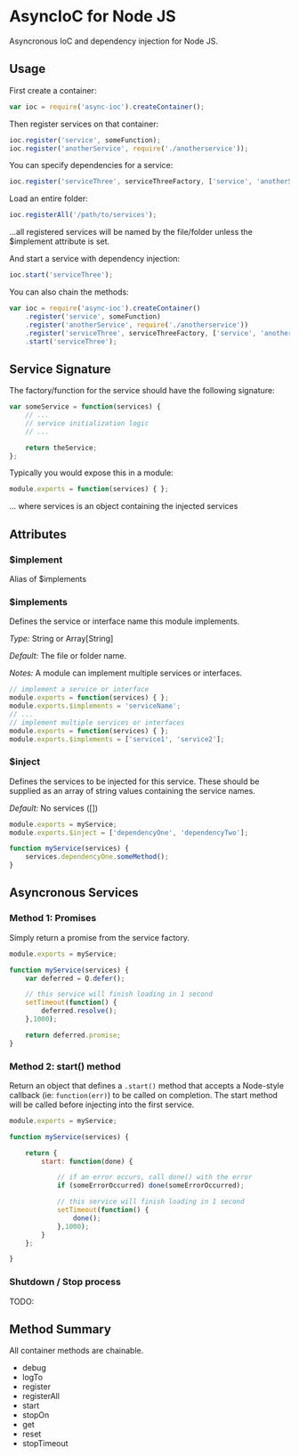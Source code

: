 # AsyncIoC for Node JS

Asyncronous IoC and dependency injection for Node JS.

## Usage

First create a container:

```js
var ioc = require('async-ioc').createContainer();
```

Then register services on that container:

```js
ioc.register('service', someFunction);
ioc.register('anotherService', require('./anotherservice'));
```

You can specify dependencies for a service:

```js
ioc.register('serviceThree', serviceThreeFactory, ['service', 'anotherService']);
```

Load an entire folder:
```js
ioc.registerAll('/path/to/services');
```
...all registered services will be named by the file/folder unless the $implement attribute is set.

And start a service with dependency injection:
```js
ioc.start('serviceThree');
```

You can also chain the methods:

```js
var ioc = require('async-ioc').createContainer()
	.register('service', someFunction)
	.register('anotherService', require('./anotherservice'))
	.register('serviceThree', serviceThreeFactory, ['service', 'anotherService'])
	.start('serviceThree');
```

## Service Signature

The factory/function for the service should have the following signature:

```js
var someService = function(services) {
	// ...
	// service initialization logic
	// ...

	return theService;
};
```

Typically you would expose this in a module:

```js
module.exports = function(services) { };
```

... where services is an object containing the injected services

## Attributes

### $implement

Alias of $implements

### $implements

Defines the service or interface name this module implements.

*Type:* String or Array[String]

*Default:* The file or folder name.

*Notes:* A module can implement multiple services or interfaces.

```js
// implement a service or interface
module.exports = function(services) { };
module.exports.$implements = 'serviceName';
// ...
// implement multiple services or interfaces
module.exports = function(services) { };
module.exports.$implements = ['service1', 'service2'];
```

### $inject

Defines the services to be injected for this service. These should be supplied as an array of string values containing the service names.

*Default:* No services ([])

```js
module.exports = myService;
module.exports.$inject = ['dependencyOne', 'dependencyTwo'];

function myService(services) {
	services.dependencyOne.someMethod();
}
```

## Asyncronous Services

### Method 1: Promises

Simply return a promise from the service factory.

```js
module.exports = myService;

function myService(services) {
	var deferred = Q.defer();

	// this service will finish loading in 1 second
	setTimeout(function() {
		deferred.resolve();
	},1000);

	return deferred.promise;
}
```

### Method 2: start() method

Return an object that defines a ```.start()``` method that accepts a Node-style callback (ie: ```function(err)```) to be called on completion. The start method will be called before injecting into the first service.

```js
module.exports = myService;

function myService(services) {

	return {
		start: function(done) {

			// if an error occurs, call done() with the error
			if (someErrorOccurred) done(someErrorOccurred);

			// this service will finish loading in 1 second
			setTimeout(function() {
				done();
			},1000);
		}
	};

}
```

### Shutdown / Stop process

TODO:

## Method Summary

All container methods are chainable.

- debug
- logTo
- register
- registerAll
- start
- stopOn
- get
- reset
- stopTimeout

